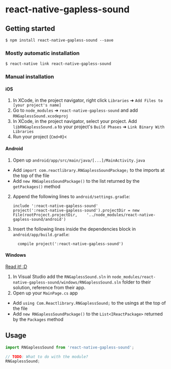 
# react-native-gapless-sound

## Getting started

`$ npm install react-native-gapless-sound --save`

### Mostly automatic installation

`$ react-native link react-native-gapless-sound`

### Manual installation


#### iOS

1. In XCode, in the project navigator, right click `Libraries` ➜ `Add Files to [your project's name]`
2. Go to `node_modules` ➜ `react-native-gapless-sound` and add `RNGaplessSound.xcodeproj`
3. In XCode, in the project navigator, select your project. Add `libRNGaplessSound.a` to your project's `Build Phases` ➜ `Link Binary With Libraries`
4. Run your project (`Cmd+R`)<

#### Android

1. Open up `android/app/src/main/java/[...]/MainActivity.java`
  - Add `import com.reactlibrary.RNGaplessSoundPackage;` to the imports at the top of the file
  - Add `new RNGaplessSoundPackage()` to the list returned by the `getPackages()` method
2. Append the following lines to `android/settings.gradle`:
  	```
  	include ':react-native-gapless-sound'
  	project(':react-native-gapless-sound').projectDir = new File(rootProject.projectDir, 	'../node_modules/react-native-gapless-sound/android')
  	```
3. Insert the following lines inside the dependencies block in `android/app/build.gradle`:
  	```
      compile project(':react-native-gapless-sound')
  	```

#### Windows
[Read it! :D](https://github.com/ReactWindows/react-native)

1. In Visual Studio add the `RNGaplessSound.sln` in `node_modules/react-native-gapless-sound/windows/RNGaplessSound.sln` folder to their solution, reference from their app.
2. Open up your `MainPage.cs` app
  - Add `using Com.Reactlibrary.RNGaplessSound;` to the usings at the top of the file
  - Add `new RNGaplessSoundPackage()` to the `List<IReactPackage>` returned by the `Packages` method


## Usage
```javascript
import RNGaplessSound from 'react-native-gapless-sound';

// TODO: What to do with the module?
RNGaplessSound;
```
  